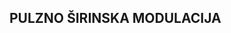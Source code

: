 PULZNO ŠIRINSKA MODULACIJA 
--------------------------------------------------------------------------------

